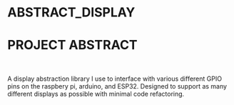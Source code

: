 # ABSTRACT_DISPLAY




<h1><b> PROJECT ABSTRACT </b></h1>
<br>
<p>A display abstraction library I use to interface with various different GPIO pins on the raspbery pi, arduino, and ESP32. Designed to support as many different displays as possible with minimal code refactoring.</p>
